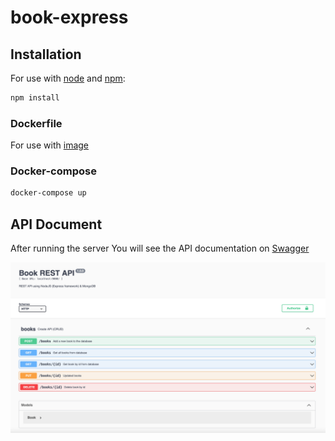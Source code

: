 # book-express

## Installation
For use with [node](http://nodejs.org) and [npm](https://npmjs.com):
```sh
npm install
```
### Dockerfile
For use with [image](https://hub.docker.com/repository/docker/nuea/book-express)

### Docker-compose
```sh
docker-compose up
```

## API Document
After running the server You will see the API documentation on [Swagger](http://localhost:9000/swagger/)

![swagger](./swagger.png)
